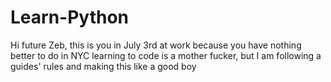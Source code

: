 # Learn-Python

Hi future Zeb, this is you in July 3rd at work because you have nothing better to do in NYC 
learning to code is a mother fucker, but I am following a guides' rules and making this like a good boy
